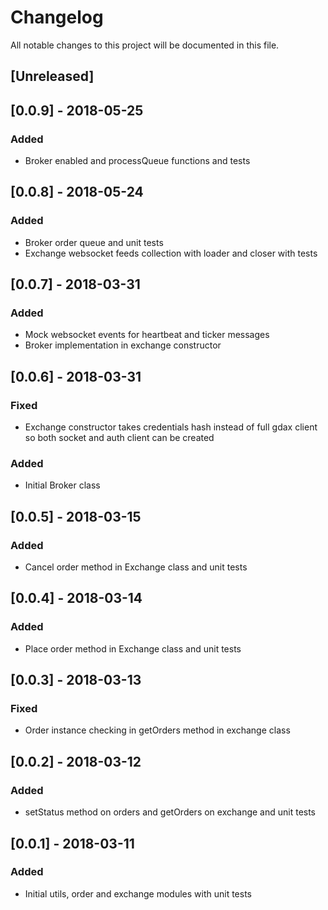 # Changelog
All notable changes to this project will be documented in this file.


## [Unreleased]

## [0.0.9] - 2018-05-25
### Added
- Broker enabled and processQueue functions and tests

## [0.0.8] - 2018-05-24
### Added
- Broker order queue and unit tests
- Exchange websocket feeds collection with loader and closer with tests

## [0.0.7] - 2018-03-31
### Added
- Mock websocket events for heartbeat and ticker messages
- Broker implementation in exchange constructor

## [0.0.6] - 2018-03-31
### Fixed
- Exchange constructor takes credentials hash instead of full gdax client so both socket and auth client can be created

### Added
- Initial Broker class

## [0.0.5] - 2018-03-15
### Added
- Cancel order method in Exchange class and unit tests

## [0.0.4] - 2018-03-14
### Added
- Place order method in Exchange class and unit tests

## [0.0.3] - 2018-03-13
### Fixed
- Order instance checking in getOrders method in exchange class

## [0.0.2] - 2018-03-12
### Added
- setStatus method on orders and getOrders on exchange and unit tests

## [0.0.1] - 2018-03-11
### Added
- Initial utils, order and exchange modules with unit tests
